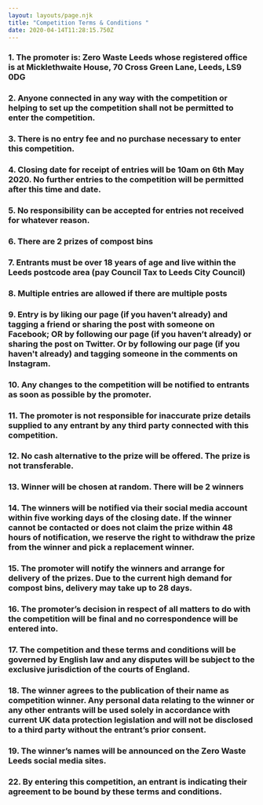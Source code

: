 ```yaml
---
layout: layouts/page.njk
title: "Competition Terms & Conditions "
date: 2020-04-14T11:28:15.750Z
---
```

<!--StartFragment-->

### 1. The promoter is: Zero Waste Leeds whose registered office is at Micklethwaite House, 70 Cross Green Lane, Leeds, LS9 0DG

### 2. Anyone connected in any way with the competition or helping to set up the competition shall not be permitted to enter the competition.

### 3. There is no entry fee and no purchase necessary to enter this competition.

### 4. Closing date for receipt of entries will be 10am on 6th May 2020. No further entries to the competition will be permitted after this time and date.

### 5. No responsibility can be accepted for entries not received for whatever reason.

### 6. There are 2 prizes of compost bins

### 7. Entrants must be over 18 years of age and live within the Leeds postcode area (pay Council Tax to Leeds City Council)

### 8. Multiple entries are allowed if there are multiple posts

### 9. Entry is by liking our page (if you haven’t already) and tagging a friend or sharing the post with someone on Facebook; OR by following our page (if you haven’t already) or sharing the post on Twitter. Or by following our page (if you haven't already) and tagging someone in the comments on Instagram.

### 10. Any changes to the competition will be notified to entrants as soon as possible by the promoter.

### 11. The promoter is not responsible for inaccurate prize details supplied to any entrant by any third party connected with this competition.

### 12. No cash alternative to the prize will be offered. The prize is not transferable.

### 13. Winner will be chosen at random. There will be 2 winners

### 14. The winners will be notified via their social media account within five working days of the closing date. If the winner cannot be contacted or does not claim the prize within 48 hours of notification, we reserve the right to withdraw the prize from the winner and pick a replacement winner.

### 15. The promoter will notify the winners and arrange for delivery of the prizes. Due to the current high demand for compost bins, delivery may take up to 28 days.

### 16. The promoter’s decision in respect of all matters to do with the competition will be final and no correspondence will be entered into.

### 17. The competition and these terms and conditions will be governed by English law and any disputes will be subject to the exclusive jurisdiction of the courts of England.

### 18. The winner agrees to the publication of their name as competition winner. Any personal data relating to the winner or any other entrants will be used solely in accordance with current UK data protection legislation and will not be disclosed to a third party without the entrant’s prior consent.

### 19. The winner’s names will be announced on the Zero Waste Leeds social media sites.

### 22. By entering this competition, an entrant is indicating their agreement to be bound by these terms and conditions.

<!--EndFragment-->